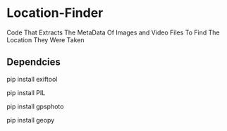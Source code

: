 # Location-Finder

Code That Extracts The MetaData Of Images and Video Files To Find The Location They Were Taken

## Dependcies
  pip install exiftool
	
  pip install PIL
	
  pip install gpsphoto
	
  pip install geopy
